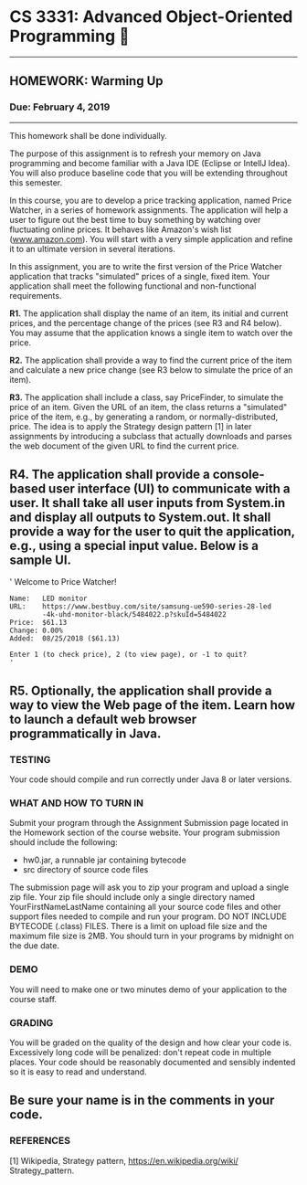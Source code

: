 # CS 3331: Advanced Object-Oriented Programming :small_blue_diamond:
---
## HOMEWORK: Warming Up

### Due: February 4, 2019
---
This homework shall be done individually. 

The purpose of this assignment is to refresh your memory on Java
programming and become familiar with a Java IDE (Eclipse or IntellJ
Idea). You will also produce baseline code that you will be extending
throughout this semester.

In this course, you are to develop a price tracking application, named
Price Watcher, in a series of homework assignments. The application
will help a user to figure out the best time to buy something by
watching over fluctuating online prices. It behaves like Amazon's wish
list (www.amazon.com). You will start with a very simple application
and refine it to an ultimate version in several iterations.

In this assignment, you are to write the first version of the Price
Watcher application that tracks "simulated" prices of a single, fixed
item. Your application shall meet the following functional and
non-functional requirements.

**R1.** The application shall display the name of an item, its initial and
    current prices, and the percentage change of the prices (see R3 and
    R4 below). You may assume that the application knows a single item
    to watch over the price.

**R2.** The application shall provide a way to find the current price of
    the item and calculate a new price change (see R3 below to
    simulate the price of an item).

**R3.** The application shall include a class, say PriceFinder, to
    simulate the price of an item. Given the URL of an item, the class
    returns a "simulated" price of the item, e.g., by generating a
    random, or normally-distributed, price. The idea is to apply the
    Strategy design pattern [1] in later assignments by introducing a
    subclass that actually downloads and parses the web document of
    the given URL to find the current price.

**R4.** The application shall provide a console-based user interface (UI)
    to communicate with a user. It shall take all user inputs from
    System.in and display all outputs to System.out. It shall provide
    a way for the user to quit the application, e.g., using a special
    input value. Below is a sample UI.
---

   '
      Welcome to Price Watcher!

    Name:   LED monitor
    URL:    https://www.bestbuy.com/site/samsung-ue590-series-28-led
            -4k-uhd-monitor-black/5484022.p?skuId=5484022
    Price:  $61.13
    Change: 0.00%
    Added:  08/25/2018 ($61.13)

    Enter 1 (to check price), 2 (to view page), or -1 to quit? 
    '

**R5.** Optionally, the application shall provide a way to view the Web
    page of the item. Learn how to launch a default web browser
    programmatically in Java.
---
### TESTING

   Your code should compile and run correctly under Java 8 or later
   versions. 

### WHAT AND HOW TO TURN IN

   Submit your program through the Assignment Submission page located
   in the Homework section of the course website. Your program
   submission should include the following:

   - hw0.jar, a runnable jar containing bytecode
   - src directory of source code files
   
   The submission page will ask you to zip your program and upload a
   single zip file. Your zip file should include only a single
   directory named YourFirstNameLastName containing all your source
   code files and other support files needed to compile and run your
   program. DO NOT INCLUDE BYTECODE (.class) FILES. There is a limit
   on upload file size and the maximum file size is 2MB. You should
   turn in your programs by midnight on the due date.

### DEMO

   You will need to make one or two minutes demo of your application
   to the course staff.

### GRADING

   You will be graded on the quality of the design and how clear your
   code is. Excessively long code will be penalized: don't repeat code
   in multiple places. Your code should be reasonably documented and
   sensibly indented so it is easy to read and understand.

   Be sure your name is in the comments in your code.
---
### REFERENCES 

   [1] Wikipedia, Strategy pattern, https://en.wikipedia.org/wiki/
       Strategy_pattern.
